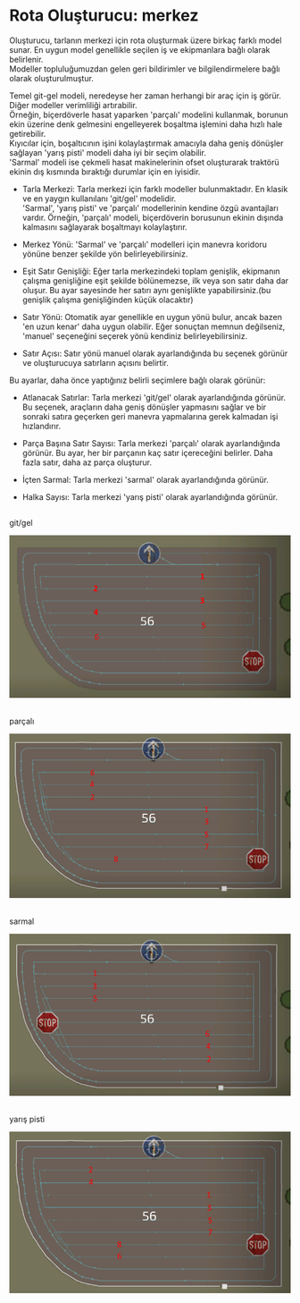 # Rota Oluşturucu: merkez

  
Oluşturucu, tarlanın merkezi için rota oluşturmak üzere birkaç farklı model sunar. En uygun model genellikle seçilen iş ve ekipmanlara bağlı olarak belirlenir.   
Modeller topluluğumuzdan gelen geri bildirimler ve bilgilendirmelere bağlı olarak oluşturulmuştur.  
  
Temel git-gel modeli, neredeyse her zaman herhangi bir araç için iş görür. Diğer modeller verimliliği artırabilir.   
Örneğin, biçerdöverle hasat yaparken 'parçalı' modelini kullanmak, borunun ekin üzerine denk gelmesini engelleyerek boşaltma işlemini daha hızlı hale getirebilir.  
Kıyıcılar için, boşaltıcının işini kolaylaştırmak amacıyla daha geniş dönüşler sağlayan 'yarış pisti' modeli daha iyi bir seçim olabilir.  
'Sarmal' modeli ise çekmeli hasat makinelerinin ofset oluşturarak traktörü ekinin dış kısmında bıraktığı durumlar için en iyisidir.  


  

- Tarla Merkezi: Tarla merkezi için farklı modeller bulunmaktadır. En klasik ve en yaygın kullanılanı 'git/gel' modelidir.   
'Sarmal', 'yarış pisti' ve 'parçalı' modellerinin kendine özgü avantajları vardır. Örneğin, 'parçalı' modeli, biçerdöverin borusunun ekinin dışında kalmasını sağlayarak boşaltmayı kolaylaştırır.  

- Merkez Yönü: 'Sarmal' ve 'parçalı' modelleri için manevra koridoru yönüne benzer şekilde yön belirleyebilirsiniz.  

- Eşit Satır Genişliği: Eğer tarla merkezindeki toplam genişlik, ekipmanın çalışma genişliğine eşit şekilde bölünemezse, ilk veya son satır daha dar oluşur. Bu ayar sayesinde her satırı aynı genişlikte yapabilirsiniz.(bu genişlik çalışma genişliğinden küçük olacaktır)  

- Satır Yönü: Otomatik ayar genellikle en uygun yönü bulur, ancak bazen 'en uzun kenar' daha uygun olabilir. Eğer sonuçtan memnun değilseniz, 'manuel' seçeneğini seçerek yönü kendiniz belirleyebilirsiniz.  

- Satır Açısı: Satır yönü manuel olarak ayarlandığında bu seçenek görünür ve oluşturucuya satırların açısını belirtir.  
  
Bu ayarlar, daha önce yaptığınız belirli seçimlere bağlı olarak görünür:  

- Atlanacak Satırlar: Tarla merkezi 'git/gel' olarak ayarlandığında görünür. Bu seçenek, araçların daha geniş dönüşler yapmasını sağlar ve bir sonraki satıra geçerken geri manevra yapmalarına gerek kalmadan işi hızlandırır.  

- Parça Başına Satır Sayısı: Tarla merkezi 'parçalı' olarak ayarlandığında görünür. Bu ayar, her bir parçanın kaç satır içereceğini belirler. Daha fazla satır, daha az parça oluşturur.  

- İçten Sarmal: Tarla merkezi 'sarmal' olarak ayarlandığında görünür.  

- Halka Sayısı: Tarla merkezi 'yarış pisti' olarak ayarlandığında görünür.  


## 
git/gel

![Image](../assets/images/updown_0_0_1024_591.png)

## 
parçalı

![Image](../assets/images/lands_0_0_1024_599.png)

## 
sarmal

![Image](../assets/images/spiral_0_0_1024_590.png)

## 
yarış pisti

![Image](../assets/images/racetrack_0_0_1024_589.png)


